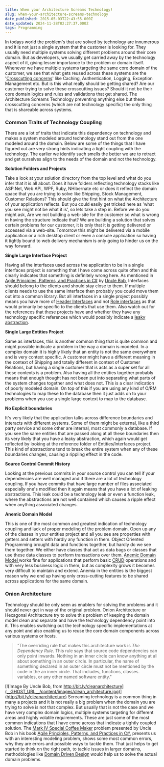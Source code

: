 ```yaml
---
title: When your Architecture Screams Technology!
slug: when-your-architecture-screams-technology
date_published: 2015-05-03T22:43:55.000Z
date_updated: 2024-11-28T02:27:37.000Z
tags: Programming
---
```


In todays world the problem's that are solved by technology are innumerous and it is not just a single system that the customer is looking for. They usually need multiple systems solving different problems around their core domain. But as developers, we usually get carried away by the technology aspect of it, giving lesser importance to the problem or domain itself. Whenever we have multiple systems targeting the same core domain of the customer, we see that what gets reused across these systems are the '[Crosscutting concerns](https://msdn.microsoft.com/en-in/library/ee658105.aspx)' like Caching, Authentication, Logging, Exception Management etc. But is this what really should be getting shared? Are our customer trying to solve these crosscutting issues? Should it not be their core domain logics and rules and validations that get shared. The Architecture Screams Technology preventing anything else but these crosscutting concerns (which are not technology specific) the only thing that is shareable across systems.

### Common Traits of Technology Coupling

There are a lot of traits that indicate this dependency on technology and makes a system modeled around technology stand out from the one modeled around the domain. Below are some of the things that I have figured out are very strong hints indicating a tight coupling with the technology. The earlier we identify such smells the better we are to retract and get ourselves align to the needs of the domain and not the technology.

**Solution Folders and Projects**

Take a look at your solution directory from the top level and what do you infer that it is all about. Does it have folders reflecting technology stacks like ASP.Net, Web API, WPF, Ruby, NHibernate etc or does it reflect the domain space that you are trying to solve like Shipping, Stock Management, Customer Relations? This should give the first hint on what the Architecture of your application reflects. But you could easily get tricked here as 'what you see might not be what it is', so lets take a step in. Before we do you might ask, Are we not building a web-site for the customer so what is wrong in having the structure indicate that? We are building a solution that solves certain problems for our customer, it is only that it is getting delivered or accessed via a web-site. Tomorrow this might be delivered via a mobile application or a rich desktop client or even a console application so having it tightly bound to web delivery mechanism is only going to hinder us on the way forward.

**Single Large Interface Project**

Having all the interfaces used across the application to be in a single interfaces project is something that I have come across quite often and this clearly indicates that something is definitely wrong here. As mentioned in [Agile Principles, Patterns, and Practices in C#](http://www.amazon.in/gp/product/0131857258/ref=as_li_tl?ie=UTF8&amp;camp=3626&amp;creative=24822&amp;creativeASIN=0131857258&amp;linkCode=as2&amp;tag=rahulpnath-21&amp;linkId=VVMXRINDZWYFRWP4) by [Uncle Bob](https://twitter.com/unclebobmartin), Interfaces should belong to the clients and should stay close to them. If multiple clients needs to use the same interface then probably you could move them out into a common library. But all interfaces in a single project possibly means you have more of [Header Interfaces](http://martinfowler.com/bliki/HeaderInterface.html) and not [Role interfaces](http://blog.ploeh.dk/2013/01/10/RoleInterfaceRoleHint/) as that would primarily be specific to the clients that use them. Also watch out for the references that these projects have and whether they have any technology specific references which would possibly indicate a [leaky abstraction](http://en.wikipedia.org/wiki/Leaky_abstraction).

**Single Large Entities Project**

Same as interfaces, this is another common thing that is quite common and might possible indicate a problem in the way a domain is modeled. In a complex domain it is highly likely that an entity is not the same everywhere and is very context specific. A customer might have a different meaning in the context of Shipping and totally different in context of Customer Relations, but having a single customer that is acts as a super set for all these contexts is a problem. Also having all the entities together probably means that enough thought has not been put into separating what parts of the system changes together and what does not. This is a clear indication of poorly modeled domain. On top of this if you are using any kind of O/RM technologies to map these to the database then it just adds on to your problems when you use a single large context to map to the database.

**No Explicit boundaries**

It's very likely that the application talks across difference boundaries and interacts with different systems. Some of them might be external, like a third party service and some other are internal, most commonly a database. If you see the same entities that are passed along at all these boundaries then its very likely that you have a leaky abstraction, which again would get reflected by looking at the reference folder of Entities/Interfaces project. This kind of abstractions tend to break the entire system when any of these boundaries changes, causing a rippling effect in the code.

**Source Control Commit History**

Looking at the previous commits in your source control you can tell if your dependencies are well managed and if there are a lot of technology coupling. If you have commits that have large number of files associated especially one's modified then it again means that you have a lot of leaking abstractions. This leak could be a technology leak or even a function leak, where the abstractions are not well contained which causes a ripple effect when anything associated changes.

**Anemic Domain Model**

This is one of the most common and greatest indication of technology coupling and lack of proper modeling of the problem domain. Open up any of the classes in your entities project and all you see are properties with getters and setters with hardly any function in them. Object Oriented Programming brought data and functions together, but hardly do we see them together. We either have classes that act as data bags or classes that use these data classes to perform transactions over them. [Anemic Domain Model ](http://www.martinfowler.com/bliki/AnemicDomainModel.html) works fine for applications that perform basic [CRUD](http://en.wikipedia.org/wiki/Create,_read,_update_and_delete) operations and with very less business logic in them, but as complexity grows it becomes very difficult to maintain and extend. Anemia in the entities is the biggest reason why we end up having only cross-cutting features to be shared across applications for the same domain.

### Onion Architecture

Technology should be only seen as enablers for solving the problems and it should never get in way of the original problem. Onion Architecture or Hexagonal Architecture try to solve this problem of keeping the domain model clean and separate and have the technology dependency point into it. This enables switching out the technology specific implementations at any point and also enabling us to reuse the core domain components across various systems or hosts.

> "The overriding rule that makes this architecture work is *The Dependency Rule*. This rule says that source code dependencies can only point inwards. Nothing in an inner circle can know anything at all about something in an outer circle. In particular, the name of something declared in an outer circle must not be mentioned by the code in the an inner circle. That includes, functions, classes. variables, or any other named software entity."

[![Image By Uncle Bob, from http://bit.ly/cleanarchitecture](__GHOST_URL__/content/images/clean_architecture.jpg)](http://bit.ly/cleanarchitecture)
Screaming technology is a common thing in many a projects and it is not really a big problem when the domain you are trying to solve is not that complex. But usually that is not the case and we have very complex domain logics, multiple systems targeting for different areas and highly volatile requirements. These are just some of the most common indications that I have come across that indicate a tightly coupled solution. The [Mark IV Special Coffee Maker](http://www.objectmentor.com/resources/articles/CoffeeMaker.pdf) problem presented by Uncle Bob in his book [Agile Principles, Patterns, and Practices in C#](http://www.amazon.in/gp/product/0131857258/ref=as_li_tl?ie=UTF8&amp;camp=3626&amp;creative=24822&amp;creativeASIN=0131857258&amp;linkCode=as2&amp;tag=rahulpnath-21&amp;linkId=VVMXRINDZWYFRWP4), presents us with an interesting modeling problem, shows some most common errors, why they are errors and possible ways to tackle them. That just helps to get started to think on the right path, to tackle issues in larger domains, methodologies like [Domain Driven Design](http://www.amazon.in/gp/product/0321125215/ref=as_li_tl?ie=UTF8&amp;camp=3626&amp;creative=24822&amp;creativeASIN=0321125215&amp;linkCode=as2&amp;tag=rahulpnath-21&amp;linkId=F6WJ7JK5CYQOIJV6) would help us to solve the actual domain problems.
